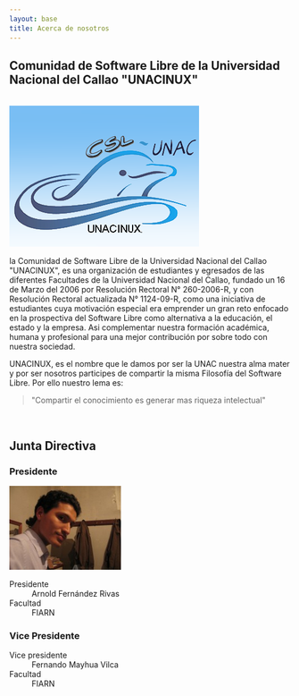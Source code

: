 ```yaml
---
layout: base
title: Acerca de nosotros
---
```


## Comunidad de Software Libre de la Universidad Nacional del Callao "UNACINUX"

<br />

<div class="row">

  <div class="span4">
    <img src="../images/unacinux.png" alt="unacinux logo">
  </div>

  <div class="span8">
  <p>la Comunidad de Software Libre de la Universidad Nacional del Callao
  "UNACINUX", es una organización de estudiantes y egresados de las diferentes
  Facultades de la Universidad Nacional del Callao, fundado un 16 de Marzo del
  2006 por Resolución Rectoral N° 260-2006-R, y con Resolución Rectoral
  actualizada N° 1124-09-R, como una iniciativa de estudiantes cuya motivación
  especial era emprender un gran reto enfocado en la prospectiva del Software
  Libre como alternativa a la educación, el estado y la empresa. Asi
  complementar nuestra formación académica, humana y profesional para una mejor
  contribución por sobre todo con nuestra sociedad.  </p>

  <p>UNACINUX, es el nombre que le damos por ser la UNAC nuestra alma mater y
  por ser nosotros  participes de compartir la misma Filosofía del Software
  Libre. Por ello nuestro lema es:</p>

  <blockquote class="pull-right">"Compartir el conocimiento es generar mas riqueza intelectual"</blockquote>
  </div>
</div>

<br />

## Junta Directiva

<div class="row">
  <div class="span4">
    <h3>Presidente</h3>
    <img src="../images/arnold.png" alt="unacinux logo">
    <dl class="dl-horizontal">
      <dt>Presidente</dt>
        <dd>Arnold Fernández Rivas<dd>
      <dt>Facultad</dt>
        <dd>FIARN</dd>
    </dl>
  </div>

  <div class="span4">
    <h3>Vice Presidente</h3>
    <dl class="dl-horizontal">
      <dt>Vice presidente</dt>
        <dd>Fernando Mayhua Vilca<dd>
      <dt>Facultad</dt>
        <dd>FIARN</dd>
    </dl>
  </div>
</div>
